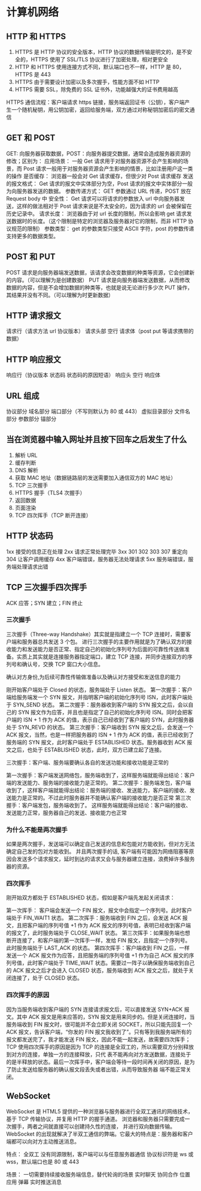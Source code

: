# 计算机网络

## HTTP 和 HTTPS

1. HTTPS 是 HTTP 协议的安全版本，HTTP 协议的数据传输是明文的，是不安全的，HTTPS 使用了 SSL/TLS 协议进行了加密处理，相对更安全
2. HTTP 和 HTTPS 使用连接方式不同，默认端口也不一样，HTTP 是 80，HTTPS 是 443
3. HTTPS 由于需要设计加密以及多次握手，性能方面不如 HTTP
4. HTTPS 需要 SSL，除免费的 SSL 证书外，功能越强大的证书费用越高

HTTPS 通信流程：客户端请求 https 链接，服务端返回证书（公钥），客户端产生一个随机秘钥，用公钥加密，返回给服务端，双方通过对称秘钥加密后的密文通信

## GET 和 POST

GET: 向服务器获取数据，POST：向服务器提交数据，通常会造成服务器资源的修改；区别为：
应用场景：
一般 Get 请求用于对服务器资源不会产生影响的场景，而 Post 请求一般用于对服务器资源会产生影响的情景，比如注册用户这一类的操作
是否缓存：
浏览器一般会对 Get 请求缓存，但很少对 Post 请求缓存
发送的报文格式：
Get 请求的报文中实体部分为空，Post 请求的报文中实体部分一般为向服务器发送的数据。
参数传递方式：
GET 参数通过 URL 传递，POST 放在 Request body 中
安全性：
Get 请求可以将请求的参数放入 url 中向服务器发送，这样的做法相对于 Post 请求来说是不太安全的，因为请求的 url 会被保留在历史记录中。
请求长度：
浏览器由于对 url 长度的限制，所以会影响 get 请求发送数据时的长度。（这个限制是特定的浏览器及服务器对它的限制，而非 HTTP 协议规范的限制）
参数类型：
get 的参数类型只接受 ASCII 字符，post 的参数传递支持更多的数据类型。

## POST 和 PUT

POST 请求是向服务器端发送数据，该请求会改变数据的种类等资源，它会创建新的内容。（可以理解为是创建数据）
PUT 请求是向服务器端发送数据，从而修改数据的内容，但是不会增加数据的种类等，也就是说无论进行多少次 PUT 操作，其结果并没有不同。（可以理解为时更新数据）

## HTTP 请求报文

请求⾏（请求方法 url 协议版本） 请求头部 空⾏ 请求体（post put 等请求携带的数据）

## HTTP 响应报文

响应⾏（协议版本 状态码 状态码的原因短语） 响应头 空⾏ 响应体

## URL 组成

协议部分 域名部分 端口部分（不写则默认为 80 或 443） 虚拟目录部分 文件名部分 参数部分 锚部分

## 当在浏览器中输入网址并且按下回车之后发生了什么

1. 解析 URL
2. 缓存判断
3. DNS 解析
4. 获取 MAC 地址（数据链路层的发送需要加入通信双方的 MAC 地址）
5. TCP 三次握手
6. HTTPS 握手（TLS4 次握手）
7. 返回数据
8. 页面渲染
9. TCP 四次挥手（TCP 断开连接）

## HTTP 状态码

1xx 接受的信息正在处理
2xx 请求正常处理完毕
3xx 301 302 303 307 重定向 304 让客户调用缓存
4xx 客户端错误，服务器无法处理请求
5xx 服务端错误，服务端处理请求出错

## TCP 三次握手四次挥手

ACK 应答；SYN 建立；FIN 终止

### 三次握手

三次握手（Three-way Handshake）其实就是指建立一个 TCP 连接时，需要客户端和服务器总共发送 3 个包。
进行三次握手的主要作用就是为了确认双方的接收能力和发送能力是否正常、指定自己的初始化序列号为后面的可靠性传送做准备。实质上其实就是连接服务器指定端口，建立 TCP 连接，并同步连接双方的序列号和确认号，交换 TCP 窗口大小信息。

确认对方身份,为后续可靠性传输做准备以及确认对方接受和发送信息的能力

刚开始客户端处于 Closed 的状态，服务端处于 Listen 状态。
第一次握手：客户端给服务端发一个 SYN 报文，并指明客户端的初始化序列号 ISN，此时客户端处于 SYN_SEND 状态。
第二次握手：服务器收到客户端的 SYN 报文之后，会以自己的 SYN 报文作为应答，并且也是指定了自己的初始化序列号 ISN。同时会把客户端的 ISN + 1 作为 ACK 的值，表示自己已经收到了客户端的 SYN，此时服务器处于 SYN_REVD 的状态。
第三次握手：客户端收到 SYN 报文之后，会发送一个 ACK 报文，当然，也是一样把服务器的 ISN + 1 作为 ACK 的值，表示已经收到了服务端的 SYN 报文，此时客户端处于 ESTABLISHED 状态。服务器收到 ACK 报文之后，也处于 ESTABLISHED 状态，此时，双方已建立起了连接。

三次握手：客户端、服务端要确认各自的发送功能和接收功能是正常的

第一次握手：客户端发送网络包，服务端收到了，这样服务端就能得出结论：客户端的发送能力、服务端的接收能力是正常的。
第二次握手：服务端发包，客户端收到了，这样客户端就能得出结论：服务端的接收、发送能力，客户端的接收、发送能力是正常的。不过此时服务器并不能确认客户端的接收能力是否正常
第三次握手：客户端发包，服务端收到了。 这样服务端就能得出结论：客户端的接收、发送能力正常，服务器自己的发送、接收能力也正常

### 为什么不能是两次握手

如果是两次握手，发送端可以确定自己发送的信息和包能对方能收到，但对方无法确定自己发的包对方能收到。
并且两次握手的话, 客户端有可能因为网络阻塞等原因会发送多个请求报文，延时到达的请求又会与服务器建立连接，浪费掉许多服务器的资源。

### 四次挥手

刚开始双方都处于 ESTABLISHED 状态，假如是客户端先发起关闭请求：

第一次挥手： 客户端会发送一个 FIN 报文，报文中会指定一个序列号。此时客户端处于 FIN_WAIT1 状态。
第二次挥手：服务端收到 FIN 之后，会发送 ACK 报文，且把客户端的序列号值 +1 作为 ACK 报文的序列号值，表明已经收到客户端的报文了，此时服务端处于 CLOSE_WAIT 状态。
第三次挥手：如果服务端也想断开连接了，和客户端的第一次挥手一样，发给 FIN 报文，且指定一个序列号。此时服务端处于 LAST_ACK 的状态。
第四次挥手：客户端收到 FIN 之后，一样发送一个 ACK 报文作为应答，且把服务端的序列号值 +1 作为自己 ACK 报文的序列号值，此时客户端处于 TIME_WAIT 状态。需要过一阵子以确保服务端收到自己的 ACK 报文之后才会进入 CLOSED 状态，服务端收到 ACK 报文之后，就处于关闭连接了，处于 CLOSED 状态。

### 四次挥手的原因

因为当服务端收到客户端的 SYN 连接请求报文后，可以直接发送 SYN+ACK 报文。其中 ACK 报文是用来应答的，SYN 报文是用来同步的。但是关闭连接时，当服务端收到 FIN 报文时，很可能并不会立即关闭 SOCKET，所以只能先回复一个 ACK 报文，告诉客户端，“你发的 FIN 报文我收到了”。只有等到我服务端所有的报文都发送完了，我才能发送 FIN 报文，因此不能一起发送，故需要四次挥手；
TCP 使用四次挥手的原因是因为 TCP 的连接是全双工的，所以需要双方分别释放到对方的连接，单独一方的连接释放，只代 表不能再向对方发送数据，连接处于的是半释放的状态。最后一次挥手中，客户端会等待一段时间再关闭的原因，是为了防止发送给服务器的确认报文段丢失或者出错，从而导致服务器 端不能正常关闭。

## WebSocket

WebSocket 是 HTML5 提供的一种浏览器与服务器进行全双工通讯的网络技术，基于 TCP 传输协议，并复用 HTTP 的握手通道。
浏览器和服务器只需要完成一次握手，两者之间就直接可以创建持久性的连接， 并进行双向数据传输。
WebSocket 的出现就解决了半双工通信的弊端。它最大的特点是：服务器和客户端都可以向对方主动推送消息。

特点：
全双工
没有同源限制，客户端可以与任意服务器通信
协议标识符是 ws 或 wss，默认端口也是 80 或 443

场景：
一切需要持续接收服务端信息，替代轮询的场景
实时聊天 协同合作 位置应用 弹幕 实时推送消息

